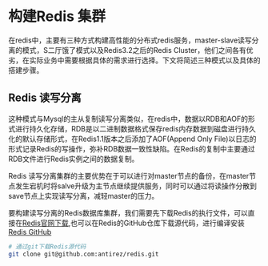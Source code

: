 # 构建Redis 集群

在redis中，主要有三种方式构建高性能的分布式redis服务，master-slave读写分离的模式，S二厅饿了模式以及Redis3.2之后的Redis Cluster，他们之间各有优劣，在实际业务中需要根据具体的需求进行选择。下文将简述三种模式以及具体的搭建步骤。

## Redis 读写分离

​	这种模式与Mysql的主从复制读写分离类似，在redis中，数据以RDB和AOF的形式进行持久化存储，RDB是以二进制数据格式保存redis内存数据到磁盘进行持久化的默认存储形式，在Redis1.1版本之后添加了AOF(Append Only File)以日志的形式记录Redis的写操作，弥补RDB数据一致性缺陷。在Redis的复制中主要通过RDB文件进行Redis实例之间的数据复制。

Redis 读写分离集群的主要优势在于可以进行对master节点的备份，在master节点发生宕机时将salve升级为主节点继续提供服务，同时可以通过将读操作分散到save节点上实现读写分离，减轻master的压力。

要构建读写分离的Redis数据库集群，我们需要先下载Redis的执行文件，可以直接在[Redis官网下载](https://redis.io/),也可以在Redis的GitHub仓库下载源代码，进行编译安装[Redis GitHub](https://github.com/antirez/redis)

```bash
# 通过git下载Redis源代码
git clone git@github.com:antirez/redis.git
```

